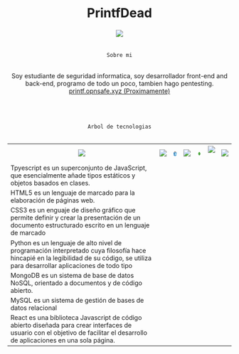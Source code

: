 <h1 align="center">PrintfDead</h1>
<p align="center" align-items="center">
  <img align="center" src="https://komarev.com/ghpvc/?username=PrintfDead"/><br><br>
  <p align="center">
    <code>Sobre mi</code><br><br>
    <p align="center">Soy estudiante de seguridad informatica, soy desarrollador front-end and back-end, programo de todo un poco, tambien hago pentesting. <br> <a href="https://rip.akaprintf.ml/">printf.opnsafe.xyz (Proximamente)</a></p>
  </p><br><br>
  <p align="center">
    <code>Arbol de tecnologias</code><br><br>
    <table>
      <tr>
        <th><img src="https://upload.wikimedia.org/wikipedia/commons/thumb/4/4c/Typescript_logo_2020.svg/1024px-Typescript_logo_2020.svg.png" width=50></img></th>
        <th><img src="https://upload.wikimedia.org/wikipedia/commons/thumb/6/61/HTML5_logo_and_wordmark.svg/512px-HTML5_logo_and_wordmark.svg.png" width=50></img></th>
        <th><img src="https://raw.githubusercontent.com/devicons/devicon/master/icons/css3/css3-original-wordmark.svg" width=50></img></th>
        <th><img src="https://upload.wikimedia.org/wikipedia/commons/thumb/c/c3/Python-logo-notext.svg/1200px-Python-logo-notext.svg.png" width=50></img></th>
        <th><img src="https://raw.githubusercontent.com/devicons/devicon/master/icons/mongodb/mongodb-original.svg" width=50></img></th>
        <th><img src="https://1000marcas.net/wp-content/uploads/2020/11/MySQL-logo.png" width=50></img></br></br></th>
        <th><img src="https://icons-for-free.com/iconfiles/png/512/design+development+facebook+framework+mobile+react+icon-1320165723839064798.png" width=50></th>
      </tr>
      <tr>
        <td>Tpyescript es un superconjunto de JavaScript, que esencialmente añade tipos estáticos y objetos basados en clases.</td>
      </tr>
      <tr>
        <td>HTML5 es un lenguaje de marcado para la elaboración de páginas web.</td>
      </tr>
      <tr>
        <td>CSS3 es un enguaje de diseño gráfico que permite definir y crear la presentación de un documento estructurado escrito en un lenguaje de marcado</td>
      </tr>
      <tr>
        <td>Python es un lenguaje de alto nivel de programación interpretado cuya filosofía hace hincapié en la legibilidad de su código, se utiliza para desarrollar aplicaciones de todo tipo</td>
      </tr>
      <tr>
        <td>MongoDB es un sistema de base de datos NoSQL, orientado a documentos y de código abierto.</td>
      </tr>
      <tr>
        <td>MySQL es un sistema de gestión de bases de datos relacional</td>
      </tr>
      <tr>
        <td>React es una biblioteca Javascript de código abierto diseñada para crear interfaces de usuario con el objetivo de facilitar el desarrollo de aplicaciones en una sola página.</td>
      </tr>
    </table>
  </p>
    
</p>
